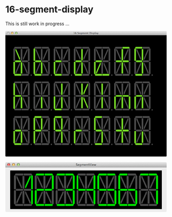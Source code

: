 16-segment-display
==================

This is still work in progress ... 

![](https://github.com/thomas-villagers/16-segment-display/blob/master/img/test.png)

![](https://github.com/thomas-villagers/16-segment-display/blob/master/img/macexample.png)

